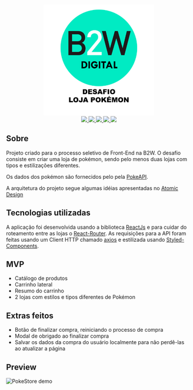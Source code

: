 <div align="center">
<img src="b2w-logo.png" width="300" >
</div>

<div align="center">
<a aria-label="Netlify" href="https://b2w-challenge.netlify.app/">	
    <img src="https://api.netlify.com/api/v1/badges/62f8d817-40a7-4fd7-8f00-3c1d49919ea9/deploy-status"></img>	
  </a>
<a aria-label="ReactJS" href="https://pt-br.reactjs.org/">
    <img src="https://img.shields.io/badge/ReactJS-16.13.1-61dafb"></img>
  </a>
  <a aria-label="React Router" href="https://reacttraining.com/react-router/web/guides/quick-start">
    <img src="https://img.shields.io/badge/React Router-5.2.0-d0114c"></img>
  </a>
  <a aria-label="Styled Components" href="https://styled-components.com/">
    <img src="https://img.shields.io/badge/Styled Components-5.1.1-db7093"></img>
  </a>
  <a aria-label="Axios" href="https://github.com/axios/axios">
    <img src="https://img.shields.io/badge/Axios-0.19.2-F27D37"></img>
  </a>
</div>

## Sobre

Projeto criado para o processo seletivo de Front-End na B2W.
O desafio consiste em criar uma loja de pokémon, sendo pelo menos duas lojas com tipos e estilizações diferentes.

Os dados dos pokémon são fornecidos pelo pela [PokeAPI](https://pokeapi.co/).

A arquitetura do projeto segue algumas idéias apresentadas no [Atomic Design](https://bradfrost.com/blog/post/atomic-web-design/)

## Tecnologias utilizadas

A aplicação foi desenvolvida usando a biblioteca [ReactJs](https://pt-br.reactjs.org/) e para cuidar do roteamento entre as lojas o [React-Router](https://reacttraining.com/react-router/web/guides/quick-start). As requisições para a API foram feitas usando um Client HTTP chamado [axios](https://github.com/axios/axios) e estilizada usando [Styled-Components](https://styled-components.com/).

## MVP

- Catálogo de produtos
- Carrinho lateral
- Resumo do carrinho
- 2 lojas com estilos e tipos diferentes de Pokémon

## Extras feitos

- Botão de finalizar compra, reiniciando o processo de compra
- Modal de obrigado ao finalizar compra
- Salvar os dados da compra do usuário localmente para não perdê-las ao atualizar a página

## Preview

![PokeStore demo](video.gif)
